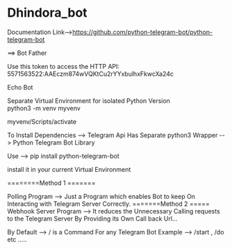 # Dhindora_bot
Documentation Link-->https://github.com/python-telegram-bot/python-telegram-bot

==> Bot Father 

Use this token to access the HTTP API:
5571563522:AAEczm874wVQKtCu2rYYxbulhxFkwcXa24c

Echo Bot 

Separate Virtual Environment for isolated Python Version  
python3 -m venv myvenv

myvenv/Scripts/activate

To Install Dependencies --> Telegram Api Has Separate python3 Wrapper --> Python Telegram Bot Library 

Use --> pip install python-telegram-bot

install it in your current Virtual Environment 

========Method 1  =======

Polling Program --> Just a Program which enables Bot to keep On Interacting with Telegram Server Correctly.
=======Method 2 =====
Webhook Server Program --> It reduces the Unnecessary Calling requests to the Telegram Server By Providing its Own Call back  Url...


By Default --> / is a Command For any Telegram Bot Example    --> /start , /do etc .....
